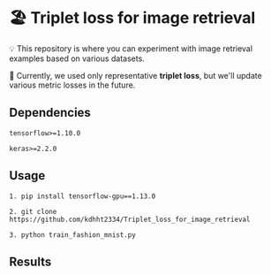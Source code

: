 # 🏖 Triplet loss for image retrieval


💡 This repository is where you can experiment with image retrieval examples based on various datasets.


🔑 Currently, we used only representative __triplet loss__, but we'll update various metric losses in the future.


## Dependencies

`tensorflow>=1.10.0`

`keras>=2.2.0`

## Usage

`1. pip install tensorflow-gpu==1.13.0`

`2. git clone https://github.com/kdhht2334/Triplet_loss_for_image_retrieval`

`3. python train_fashion_mnist.py`

## Results
